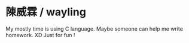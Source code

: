 # 陳威霖 / wayling
My mostly time is using C language.
Maybe someone can help me write homework. XD
Just for fun !

